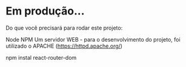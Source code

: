 # Em produção...

Do que você precisará para rodar este projeto:

Node
NPM
Um servidor WEB - para o desenvolvimento do projeto, foi utilizado o APACHE (https://httpd.apache.org/)

npm instal react-router-dom
